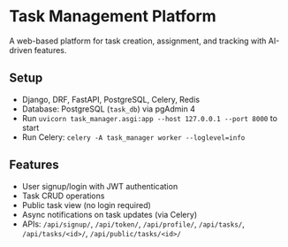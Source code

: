 # Task Management Platform
A web-based platform for task creation, assignment, and tracking with AI-driven features.
## Setup
- Django, DRF, FastAPI, PostgreSQL, Celery, Redis
- Database: PostgreSQL (`task_db`) via pgAdmin 4
- Run `uvicorn task_manager.asgi:app --host 127.0.0.1 --port 8000` to start
- Run Celery: `celery -A task_manager worker --loglevel=info`
## Features
- User signup/login with JWT authentication
- Task CRUD operations
- Public task view (no login required)
- Async notifications on task updates (via Celery)
- APIs: `/api/signup/`, `/api/token/`, `/api/profile/`, `/api/tasks/`, `/api/tasks/<id>/`, `/api/public/tasks/<id>/`